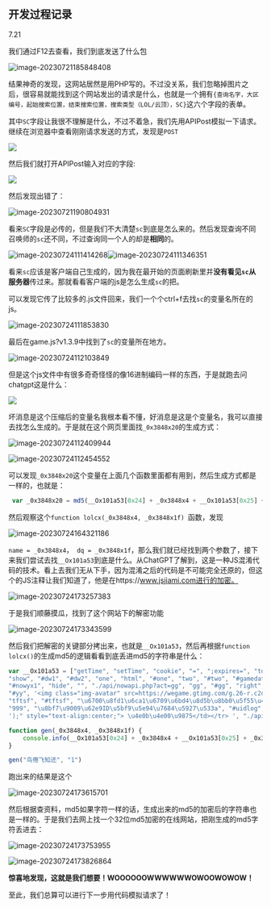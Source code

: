## 开发过程记录

7.21

我们通过F12去查看，我们到底发送了什么包

![image-20230721185848408](C:\Users\vic\AppData\Roaming\Typora\typora-user-images\image-20230721185848408.png)

结果神奇的发现，这网站居然是用PHP写的。不过没关系，我们忽略掉图片之后，很容易就能找到这个网站发出的请求是什么，也就是一个拥有`{查询名字，大区编号，起始搜索位置，结束搜索位置，搜索类型（LOL/云顶），SC}`这六个字段的表单。

其中`SC`字段让我很不理解是什么，不过不着急，我们先用APIPost模拟一下请求。继续在浏览器中查看刚刚请求发送的方式，发现是`POST`

![](https://raw.githubusercontent.com/Vikyanite/talks/main/images/2023-07-21-b1bcb2-image-20230721190151428.png)

然后我们就打开APIPost输入对应的字段:

![](https://raw.githubusercontent.com/Vikyanite/talks/main/images/2023-07-21-ea9479-image-20230721190408426.png)

然后发现出错了：

![image-20230721190804931](https://raw.githubusercontent.com/Vikyanite/talks/main/images/2023-07-21-00efac-image-20230721190804931.png)

看来`SC`字段是必传的，但是我们不大清楚`sc`到底是怎么来的。然后发现查询不同召唤师的`sc`还不同，不过查询同一个人的却是**相同**的。

![image-20230724111414268](https://raw.githubusercontent.com/Vikyanite/talks/main/images/2023-07-24-5b58f6-image-20230724111414268.png)![image-20230724111346351](https://raw.githubusercontent.com/Vikyanite/talks/main/images/2023-07-24-71ac67-image-20230724111346351.png)

看来`sc`应该是客户端自己生成的，因为我在最开始的页面刷新里并**没有看见`sc`从服务器**传过来。那就看看客户端的js是怎么生成`sc`的把。

可以发现它传了比较多的.js文件回来，我们一个个ctrl+f去找`sc`的变量名所在的js。

![image-20230724111853830](https://raw.githubusercontent.com/Vikyanite/talks/main/images/2023-07-24-06565b-image-20230724111853830.png)

最后在game.js?v1.3.9中找到了`sc`的变量所在地方。

![image-20230724112103849](https://raw.githubusercontent.com/Vikyanite/talks/main/images/2023-07-24-9b52e2-image-20230724112103849.png)

但是这个js文件中有很多奇奇怪怪的像16进制编码一样的东西，于是就跑去问chatgpt这是什么：

![](https://raw.githubusercontent.com/Vikyanite/talks/main/images/2023-07-21-f7b243-image-20230721184544641.png)

坏消息是这个压缩后的变量名我根本看不懂，好消息是这是个变量名，我可以直接去找怎么生成的。于是就在这个网页里面找`_0x3848x20`的生成方式：

![image-20230724112409944](https://raw.githubusercontent.com/Vikyanite/talks/main/images/2023-07-24-f12b5d-image-20230724112409944.png)

![image-20230724112454552](https://raw.githubusercontent.com/Vikyanite/talks/main/images/2023-07-24-3fd836-image-20230724112454552.png)

可以发现`_0x3848x20`这个变量在上面几个函数里面都有用到，然后生成方式都是一样的，也就是：

``` js
 var _0x3848x20 = md5(__Ox101a53[0x24] + _0x3848x4 + __Ox101a53[0x25] + _0x3848x1f);
```

然后观察这个`function lolcx(_0x3848x4, _0x3848x1f) `函数，发现

![image-20230724164321186](https://raw.githubusercontent.com/Vikyanite/talks/main/images/2023-07-24-ab941e-image-20230724164321186.png)

`name = _0x3848x4`，` dq = _0x3848x1f`，那么我们就已经找到两个参数了，接下来我们尝试去找`__Ox101a53`到底是什么。从ChatGPT了解到，这是一种JS混淆代码的技术。看上去我们无从下手，因为混淆之后的代码是不可能完全还原的，但这个的JS注释让我们知道了，他是在https://www.jsjiami.com进行的加密。

![image-20230724173257383](https://raw.githubusercontent.com/Vikyanite/talks/main/images/2023-07-24-c788d5-image-20230724173257383.png)

于是我们顺藤摸瓜，找到了这个网站下的解密功能

![image-20230724173343599](https://raw.githubusercontent.com/Vikyanite/talks/main/images/2023-07-24-a44edd-image-20230724173343599.png)

然后我们把解密的关键部分拷出来，也就是`__Ox101a53`，然后再根据`function lolcx()`的生成md5的逻辑看看到底丢进md5的字符串是什么：

``` js
var __Ox101a53 = ["getTime", "setTime", "cookie", "=", ";expires=", "toGMTString", "(^| )", "=([^;]*)(;|$)", "match", "data-lock", "attr", "#login", "true", "innerHTML", "loginload", "getElementById", "length", ".", "qrsig", "qrimg", "a", "querySelectorAll", "success", "ID\u5df2\u590d\u5236!", "msg", "on", "error", "options", "value", "selected", "substring", "search", "location", "&", "split", "\u6b63\u5728\u67e5\u8be2\u4e2d...", "name=", "dq-", "POST", "./api/nowapi.php?act=nowcx", "json", "ec", 
"show", "#dw1", "#dw2", "one", "html", "#one", "two", "#two", "#gamedata", "\u67e5\u8be2\u6210\u529f!", "timeout", "\u67e5\u8be2\u5931\u8d25!<br><br><br>\u591a\u6b21\u5931\u8d25\u8bf7\u52a0\u7fa4\u8054\u7cfb\u7fa4\u4e3b\u53cd\u9988", "alert", "\u670d\u52a1\u5668\u9519\u8bef\uff0c\u8bf7\u7a0d\u540e\u518d\u8bd5\uff01", "ajax", "#nowyx", '<a style="color:red;"href="/nowgame.php?name=', "&area=", '" target="_blank"> \u8be5\u53ec\u5524\u5e08\u6b63\u5728\u5bf9\u5c40\u4e2d.\u70b9\u51fb\u67e5\u770b\u8be6\u60c5</a>', 
"#nowyx1", "hide", "", "./api/nowapi.php?act=gg", "gg", "#gg", "right", "#right", "left", "#left", "name", "area", "val", "#name", "dq", ":checked", "is", "#ppp", "tft", "lol", "./api/lol.php?act=cx", "zhanji", "#sdata", "#log", ' |<span class="text-success" > Lv', "level", "</span>", "#sname", "privacy", "#syc", "lastGameDate", "#stime", "yy", '<tr height="50"><td onclick="send()" style="text-align:center;">\u4e0a\u4e00\u9875</td><td onclick="get_xyy(', "start", ",", "end", ');" style="text-align:center;">\u4e0b\u4e00\u9875</td></tr> ', 
"#yy", '<img class="img-avatar" src=https://wegame.gtimg.com/g.26-r.c2d3c/helper/lol/assis/images/resources/usericon/', "profileIconId", '.png alt=""></img>', "#sconid", "skin", "#skin", "#tftdw", "#ppdw", '<img src="//wegame.gtimg.com/g.26-r.c2d3c/helper/lol/v2/tier/tier-', "dstb", '.png" width="52" alt=""></img>', "#dstb", "dsdj", "#dsdj", "dssd", "#dssd", "dssf", "#dssf", "lhtb", "#lhtb", "lhdj", "#lhdj", "lhsd", "#lhsd", "lhsf", "#lhsf", "tfttb", "#tfttb", "tftdj", "#tftdj", "tftsd", "#tftsd", 
"tftsf", "#tftsf", "\u6700\u8fd1\u6ca1\u6709\u6bd4\u8d5b\u8bb0\u5f55\u4e86~", "\u5df2\u7ecf\u662f\u7b2c\u4e00\u9875\u4e86!", "#arealog", "#uin", "#nkey", "uinqqleader=", "\u8bf7\u8f93\u5165\u9700\u8981\u67e5\u8be2\u7684QQ", "\u8bf7\u8f93\u5165\u5361\u5bc6", "./api/lol.php?act=areaname", "#areaid", "\n", "\u67e5\u8be2\u5931\u8d25,\u8bf7\u91cd\u65b0\u5c1d\u8bd5<hr>\u591a\u6b21\u5931\u8d25\u8bf7\u52a0\u7fa4\u79c1\u804a\u7fa4\u4e3b", "#cdq option:selected", "#cname", "\u8bf7\u8f93\u5165\u9700\u8981\u67e5\u8be2\u7684ID", 
"999", "\u8bf7\u9009\u62e9ID\u5bf9\u5e94\u7684\u5927\u533a", "#uidlog", "#uid", "./api/lol.php?act=lolid", "#dq option:selected", '<tr height="50" ><td onclick="get_syy(', ');" style="text-align:center;">\u4e0a\u4e00\u9875</td><td onclick="get_xyy(', "\u6ca1\u6709\u66f4\u591a\u6218\u7ee9\u4e86!", '<tr height="50"><td onclick="send();" style="text-align:center;">\u4e0a\u4e00\u9875</td><td onclick="get_xyy(', ');" style="text-align:center;">\u4e0b\u4e00\u9875</tr> ', '<tr height="50"><td onclick="get_syy(', 
');" style="text-align:center;"> \u4e0b\u4e00\u9875</td></tr> ', "./api/lol.php?act=djxq", "win", "#dj", "loser", "loss", "time", "#djtime", "\u8bf7\u5148\u8f93\u5165\u9700\u8981\u67e5\u8be2\u7684ID", "\u8bf7\u9009\u62e9\u5927\u533a", "charCode", "which", "keyCode", "#000", "undefined", "log", "\u5220\u9664", "\u7248\u672c\u53f7\uff0cjs\u4f1a\u5b9a", "\u671f\u5f39\u7a97\uff0c", "\u8fd8\u8bf7\u652f\u6301\u6211\u4eec\u7684\u5de5\u4f5c", "jsjia", "mi.com"];

function gen(_0x3848x4, _0x3848x1f) {
    console.info(__Ox101a53[0x24] + _0x3848x4 + __Ox101a53[0x25] + _0x3848x1f)
}

gen("鸟倦飞知还", "1")
```

跑出来的结果是这个

![image-20230724173615701](https://raw.githubusercontent.com/Vikyanite/talks/main/images/2023-07-24-d5d11a-image-20230724173615701.png)

然后根据查资料，md5如果字符一样的话，生成出来的md5的加密后的字符串也是一样的。于是我们去网上找一个32位md5加密的在线网站，把刚生成的md5字符丢进去：

![image-20230724173753955](https://raw.githubusercontent.com/Vikyanite/talks/main/images/2023-07-24-f726fd-image-20230724173753955.png)

![image-20230724173826864](https://raw.githubusercontent.com/Vikyanite/talks/main/images/2023-07-24-47a3f5-image-20230724173826864.png)

**惊喜地发现，这就是我们想要！WOOOOOOWWWWWWOWOOWOWOW！**

至此，我们总算可以进行下一步用代码模拟请求了！
